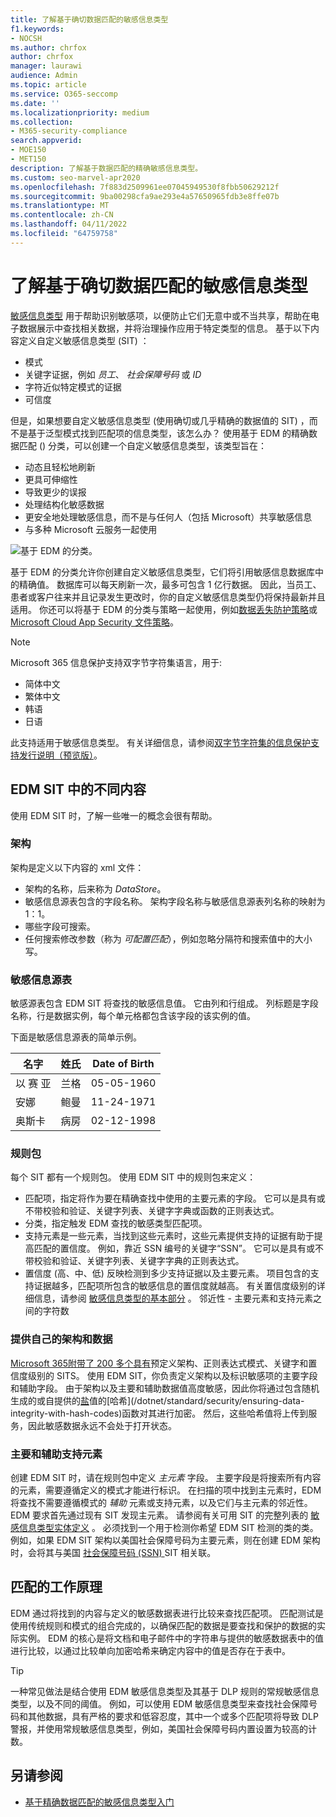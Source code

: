 ```yaml
---
title: 了解基于确切数据匹配的敏感信息类型
f1.keywords:
- NOCSH
ms.author: chrfox
author: chrfox
manager: laurawi
audience: Admin
ms.topic: article
ms.service: O365-seccomp
ms.date: ''
ms.localizationpriority: medium
ms.collection:
- M365-security-compliance
search.appverid:
- MOE150
- MET150
description: 了解基于数据匹配的精确敏感信息类型。
ms.custom: seo-marvel-apr2020
ms.openlocfilehash: 7f883d2509961ee07045949530f8fbb50629212f
ms.sourcegitcommit: 9ba00298cfa9ae293e4a57650965fdb3e8ffe07b
ms.translationtype: MT
ms.contentlocale: zh-CN
ms.lasthandoff: 04/11/2022
ms.locfileid: "64759758"
---
```

# <a name="learn-about-exact-data-match-based-sensitive-information-types"></a>了解基于确切数据匹配的敏感信息类型

[敏感信息类型](sensitive-information-type-learn-about.md) 用于帮助识别敏感项，以便防止它们无意中或不当共享，帮助在电子数据展示中查找相关数据，并将治理操作应用于特定类型的信息。 基于以下内容定义自定义敏感信息类型 (SIT) ：

- 模式
- 关键字证据，例如 *员工*、 *社会保障号码* 或 *ID*
- 字符近似特定模式的证据
- 可信度

但是，如果想要自定义敏感信息类型 (使用确切或几乎精确的数据值的 SIT) ，而不是基于泛型模式找到匹配项的信息类型，该怎么办？ 使用基于 EDM 的精确数据匹配 () 分类，可以创建一个自定义敏感信息类型，该类型旨在：

- 动态且轻松地刷新
- 更具可伸缩性
- 导致更少的误报
- 处理结构化敏感数据
- 更安全地处理敏感信息，而不是与任何人（包括 Microsoft）共享敏感信息
- 与多种 Microsoft 云服务一起使用

![基于 EDM 的分类。](../media/EDMClassification.png)

基于 EDM 的分类允许你创建自定义敏感信息类型，它们将引用敏感信息数据库中的精确值。 数据库可以每天刷新一次，最多可包含 1 亿行数据。 因此，当员工、患者或客户往来并且记录发生更改时，你的自定义敏感信息类型仍将保持最新并且适用。 你还可以将基于 EDM 的分类与策略一起使用，例如[数据丢失防护策略](dlp-learn-about-dlp.md)或[Microsoft Cloud App Security 文件策略](/cloud-app-security/data-protection-policies)。

> [!NOTE]
> Microsoft 365 信息保护支持双字节字符集语言，用于:
>
> - 简体中文
> - 繁体中文
> - 韩语
> - 日语
>
> 此支持适用于敏感信息类型。 有关详细信息，请参阅[双字节字符集的信息保护支持发行说明（预览版）](mip-dbcs-relnotes.md)。

## <a name="whats-different-in-an-edm-sit"></a>EDM SIT 中的不同内容

使用 EDM SIT 时，了解一些唯一的概念会很有帮助。  

### <a name="schema"></a>架构

架构是定义以下内容的 xml 文件：

- 架构的名称，后来称为 *DataStore*。 
- 敏感信息源表包含的字段名称。 架构字段名称与敏感信息源表列名称的映射为 1：1。
- 哪些字段可搜索。
- 任何搜索修改参数（称为 *可配置匹配*），例如忽略分隔符和搜索值中的大小写。

### <a name="sensitive-information-source-table"></a>敏感信息源表

敏感源表包含 EDM SIT 将查找的敏感信息值。 它由列和行组成。 列标题是字段名称，行是数据实例，每个单元格都包含该字段的该实例的值。

下面是敏感信息源表的简单示例。

|名字|姓氏|Date of Birth|
|---|---|---|
|以 赛 亚|兰格| 05-05-1960|
|安娜|鲍曼|11-24-1971|
|奥斯卡|病房|02-12-1998|

### <a name="rule-package"></a>规则包

每个 SIT 都有一个规则包。 使用 EDM SIT 中的规则包来定义：

- 匹配项，指定将作为要在精确查找中使用的主要元素的字段。 它可以是具有或不带校验和验证、关键字列表、关键字字典或函数的正则表达式。
- 分类，指定触发 EDM 查找的敏感类型匹配项。
- 支持元素是一些元素，当找到这些元素时，这些元素提供支持的证据有助于提高匹配的置信度。 例如，靠近 SSN 编号的关键字“SSN”。 它可以是具有或不带校验和验证、关键字列表、关键字字典的正则表达式。
- 置信度 (高、中、低) 反映检测到多少支持证据以及主要元素。 项目包含的支持证据越多，匹配项所包含的敏感信息的置信度就越高。 有关置信度级别的详细信息，请参阅 [敏感信息类型的基本部分](sensitive-information-type-learn-about.md#fundamental-parts-of-a-sensitive-information-type) 。
邻近性 - 主要元素和支持元素之间的字符数

### <a name="you-supply-your-own-schema-and-data"></a>提供自己的架构和数据

[Microsoft 365附带了 200 多个具有](sensitive-information-type-entity-definitions.md)预定义架构、正则表达式模式、关键字和置信度级别的 SITS。 使用 EDM SIT，你负责定义架构以及标识敏感项的主要字段和辅助字段。 由于架构以及主要和辅助数据值高度敏感，因此你将通过包含随机生成的或自提供的[盐](https://en.wikipedia.org/wiki/Salt_(cryptography)#:~:text=The%20salt%20value%20is%20generated%20at%20random%20and,the%20salt%20value%20and%20hashed%20value%20are%20stored.)值的[哈希](/dotnet/standard/security/ensuring-data-integrity-with-hash-codes)函数对其进行加密。 然后，这些哈希值将上传到服务，因此敏感数据永远不会处于打开状态。

### <a name="primary-and-secondary-support-elements"></a>主要和辅助支持元素

创建 EDM SIT 时，请在规则包中定义 *主元素* 字段。 主要字段是将搜索所有内容的元素，需要遵循定义的模式才能进行标识。 在扫描的项中找到主元素时，EDM 将查找不需要遵循模式的 *辅助* 元素或支持元素，以及它们与主元素的邻近性。 EDM 要求首先通过现有 SIT 发现主元素。 请参阅有关可用 SIT 的完整列表的 [敏感信息类型实体定义](sensitive-information-type-entity-definitions.md) 。 必须找到一个用于检测你希望 EDM SIT 检测的类的类。 例如，如果 EDM SIT 架构以美国社会保障号码为主要元素，则在创建 EDM 架构时，会将其与美国 [社会保障号码 (SSN) ](sensitive-information-type-entity-definitions.md#us-social-security-number-ssn) SIT 相关联。


## <a name="how-matching-works"></a>匹配的工作原理

EDM 通过将找到的内容与定义的敏感数据表进行比较来查找匹配项。 匹配测试是使用传统规则和模式的组合完成的，以确保匹配的数据是要查找和保护的数据的实际实例。 EDM 的核心是将文档和电子邮件中的字符串与提供的敏感数据表中的值进行比较，以通过比较单向加密哈希来确定内容中的值是否存在于表中。

> [!TIP]
> 一种常见做法是结合使用 EDM 敏感信息类型及其基于 DLP 规则的常规敏感信息类型，以及不同的阈值。 例如，可以使用 EDM 敏感信息类型来查找社会保障号码和其他数据，具有严格的要求和低容忍度，其中一个或多个匹配项将导致 DLP 警报，并使用常规敏感信息类型，例如，美国社会保障号码内置设置为较高的计数。  

## <a name="see-also"></a>另请参阅

- [基于精确数据匹配的敏感信息类型入门](sit-get-started-exact-data-match-based-sits-overview.md#get-started-with-exact-data-match-based-sensitive-information-types)
   
